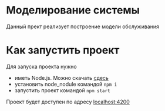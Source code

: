 # Моделирование системы

Данный прект реализует построение модели обслуживания

# Как запустить проект

Для запуска проекта нужно

- иметь Node.js. Можно скачать [сдесь](https://nodejs.org/en/)
- установить node_nodule командой `npm i`
- запустить проект командой `npm start`

Проект будет доступен по адресу [localhost:4200](http://localhost:4200)
